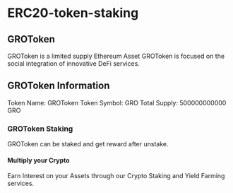 # ERC20-token-staking

## GROToken
GROToken is a limited supply Ethereum Asset
GROToken is focused on the social integration of innovative DeFi services.

## GROToken Information
Token Name: GROToken
Token Symbol: GRO
Total Supply: 500000000000 GRO

### GROToken Staking
GROToken can be staked and get reward after unstake. 

#### Multiply your Crypto
Earn Interest on your Assets through our Crypto Staking and Yield Farming services.

